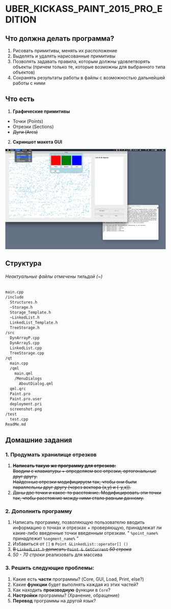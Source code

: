 # UBER\_KICKASS\_PAINT\_2015\_PRO\_EDITION

## Что должна делать программа?
1. Рисовать примитивы, менять их расположение  
2. Выделять и удалять нарисованные примитивы  
3. Позволять задавать правила, которым должны удовлетворять объекты (причем только те, которые возможны для выбранного типа объектов)  
4. Сохранять результаты работы в файлы с возможностью дальнейшей работы с ними  

## Что есть

1. **Графические примитивы**  
  + Точки   (Points)  
  + Отрезки (Sections)  
  + ~~Дуги    (Arcs)~~  
  
2. **Скриншот макета GUI**  

![Screenshot](https://github.com/109spbu2sem/Project/blob/tapochek97/qt/screenshot.png?raw=true "Screenshot")

## Структура
###### Неактуальные файлы отмечены тильдой (~)
    main.cpp  
    /include  
      Structures.h  
      ~Storage.h  
      Storage_Template.h  
      ~LinkedList.h  
      LinkedList_Template.h   
      TreeStorage.h  
    /src  
      DynArrayP.cpp  
      DynArrayS.cpp  
      LinkedList.cpp  
      TreeStorage.cpp  
    /qt
      main.cpp  
      /qml  
        main.qml  
        /MenuDialogs  
          AboutDialog.qml  
      qml.qrc  
      Paint.pro  
      Paint.pro.user  
      deployment.pri  
      screenshot.png  
    /test  
      test.cpp  
    ReadMe.md  

## Домашние задания

### 1. Продумать хранилище отрезков

1. ~~**Написать такую же программу для отрезков:**~~  
~~Вводим с клавиатуры + определяем все отрезки, ортогональные друг другу.~~  
~~Найденные отрезки модифицируем так, чтобы они были параллельны друг другу (через вектора (х,у) и (-у,х)).~~    
2. ~~Даны две точки и какое-то расстояние. Модифицировать эти точки так, чтобы расстояние между ними стало равным данному.~~  

### 2. Дополнить программу
1. Написать программу, позволяющую пользователю вводить информацию о точках и отрезках + проверяющую, принадлежат ли какие-либо введенные точки введенным отрезкам. " `%point_name%` принадлежит `%segment_name%` "  
2. Избавиться от `[]` в `Point &LinkedList::operator[] ()`  
3. ~~В `LinkedList.h` дописать `Point & GetCurrent` *50 строка*~~  
4. *50 - 70 строки* реализовать для массива  

### 3. Решить следующие проблемы:
1. Какие есть **части** программы? (Core, GUI, Load, Print, else?)  
2. Какие **функции** будет выполнять каждая из этих частей?  
3. Как находить **производную** функции в `Core`?  
4. **Настройки** программы? (Хранение, обращение)
5. **Перевод** программы на другой язык?
